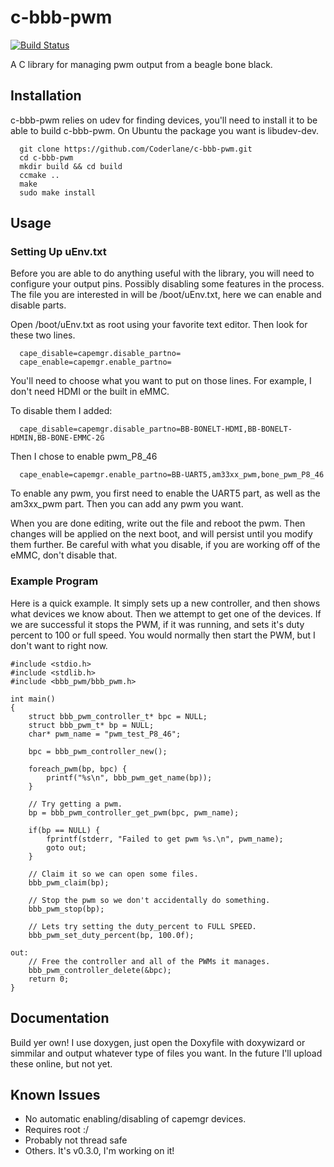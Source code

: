 c-bbb-pwm
======================

[![Build Status](https://travis-ci.org/Coderlane/c-bbb-pwm.svg)](https://travis-ci.org/Coderlane/c-bbb-pwm)

A C library for managing pwm output from a beagle bone black.

## Installation

c-bbb-pwm relies on udev for finding devices, you'll need to install 
it to be able to build c-bbb-pwm. On Ubuntu the package you want is libudev-dev.

      git clone https://github.com/Coderlane/c-bbb-pwm.git
      cd c-bbb-pwm
      mkdir build && cd build
      ccmake ..
      make
      sudo make install

## Usage

### Setting Up uEnv.txt

Before you are able to do anything useful with the library,
you will need to configure your output pins. Possibly disabling
some features in the process. The file you are interested in 
will be /boot/uEnv.txt, here we can enable and disable parts.

Open /boot/uEnv.txt as root using your favorite text editor.
Then look for these two lines.

      cape_disable=capemgr.disable_partno=
      cape_enable=capemgr.enable_partno=

You'll need to choose what you want to put on those lines.
For example, I don't need HDMI or the built in eMMC.

To disable them I added:

      cape_disable=capemgr.disable_partno=BB-BONELT-HDMI,BB-BONELT-HDMIN,BB-BONE-EMMC-2G

Then I chose to enable pwm\_P8\_46

      cape_enable=capemgr.enable_partno=BB-UART5,am33xx_pwm,bone_pwm_P8_46

To enable any pwm, you first need to enable the UART5 part,
as well as the am3xx\_pwm part. Then you can add any pwm you want.

When you are done editing, write out the file and reboot the pwm.
Then changes will be applied on the next boot, and will persist
until you modify them further. Be careful with what you disable,
if you are working off of the eMMC, don't disable that.

### Example Program
Here is a quick example. It simply sets up a new controller,
and then shows what devices we know about. Then we attempt to get
one of the devices. If we are successful it stops the PWM, if it 
was running, and sets it's duty percent to 100 or full speed. 
You would normally then start the PWM, but I don't want to right now.

	#include <stdio.h>
	#include <stdlib.h>
	#include <bbb_pwm/bbb_pwm.h>
     
	int main() 
	{
		struct bbb_pwm_controller_t* bpc = NULL; 
		struct bbb_pwm_t* bp = NULL;
		char* pwm_name = "pwm_test_P8_46";
	
		bpc = bbb_pwm_controller_new();

		foreach_pwm(bp, bpc) {
			printf("%s\n", bbb_pwm_get_name(bp));
		}

		// Try getting a pwm.
		bp = bbb_pwm_controller_get_pwm(bpc, pwm_name);

		if(bp == NULL) {
			fprintf(stderr, "Failed to get pwm %s.\n", pwm_name);
			goto out;
		}
      	
		// Claim it so we can open some files.
		bbb_pwm_claim(bp);
	
		// Stop the pwm so we don't accidentally do something.
		bbb_pwm_stop(bp);
      
		// Lets try setting the duty_percent to FULL SPEED.
		bbb_pwm_set_duty_percent(bp, 100.0f);

	out:
		// Free the controller and all of the PWMs it manages.	
		bbb_pwm_controller_delete(&bpc);
		return 0;
	}

## Documentation
 
 Build yer own! I use doxygen, just open the Doxyfile with doxywizard or 
simmilar and output whatever type of files you want. 
In the future I'll upload these online, but not yet.
 
## Known Issues

 * No automatic enabling/disabling of capemgr devices. 
 * Requires root :/
 * Probably not thread safe
 * Others. It's v0.3.0, I'm working on it!
